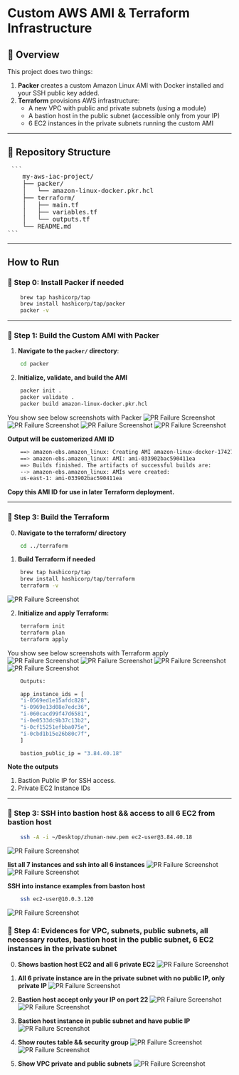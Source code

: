 # Custom AWS AMI & Terraform Infrastructure

## 📌 Overview

This project does two things:
1. **Packer** creates a custom Amazon Linux AMI with Docker installed and your SSH public key added.
2. **Terraform** provisions AWS infrastructure:
   - A new VPC with public and private subnets (using a module)
   - A bastion host in the public subnet (accessible only from your IP)
   - 6 EC2 instances in the private subnets running the custom AMI

---


## 📌 Repository Structure
<pre> ``` 
    my-aws-iac-project/
    ├── packer/
    │   └── amazon-linux-docker.pkr.hcl
    ├── terraform/
    │   ├── main.tf
    │   ├── variables.tf
    │   └── outputs.tf
    └── README.md
``` </pre>
---


## How to Run

### 🔹 Step 0: Install Packer if needed
```sh
    brew tap hashicorp/tap
    brew install hashicorp/tap/packer
    packer -v
```

---


### 🔹 Step 1: Build the Custom AMI with Packer
1. **Navigate to the `packer/` directory**:
```bash
    cd packer
```
2. **Initialize, validate, and build the AMI**
```sh
    packer init .
    packer validate .
    packer build amazon-linux-docker.pkr.hcl
```
You show see below screenshots with Packer
![PR Failure Screenshot](./screenshots/packer_init.png)
![PR Failure Screenshot](./screenshots/packer_validate.png)
![PR Failure Screenshot](./screenshots/packer_build_1.png)
![PR Failure Screenshot](./screenshots/packer_build_2.png)

**Output will be customerized AMI ID**
```sh
    ==> amazon-ebs.amazon_linux: Creating AMI amazon-linux-docker-1742749240 from instance i-0b09d8a30ebe9e666
    ==> amazon-ebs.amazon_linux: AMI: ami-033902bac590411ea
    ==> Builds finished. The artifacts of successful builds are:
    --> amazon-ebs.amazon_linux: AMIs were created:
    us-east-1: ami-033902bac590411ea
```
**Copy this AMI ID for use in later Terraform deployment.**

---

### 🔹 Step 3: Build the Terraform

0. **Navigate to the terraform/ directory**
```bash
    cd ../terraform
```

1. **Build Terraform if needed**
```sh
    brew tap hashicorp/tap
    brew install hashicorp/tap/terraform
    terraform -v
```
![PR Failure Screenshot](./screenshots/Terraform_version.png)

2. **Initialize and apply Terraform:**
```sh
    terraform init
    terraform plan
    terraform apply
```

You show see below screenshots with Terraform apply
![PR Failure Screenshot](./screenshots/tf_init.png)
![PR Failure Screenshot](./screenshots/tf_plan_1.png)
![PR Failure Screenshot](./screenshots/tf_plan_2.png)
![PR Failure Screenshot](./screenshots/tf_apply.png)

```sh
    Outputs:

    app_instance_ids = [
    "i-0569ed1e15afdc828",
    "i-0969e13d08e7edc36",
    "i-060cacd99f47d6581",
    "i-0e0533dc9b37c13b2",
    "i-0cf15251efbba075e",
    "i-0cbd1b15e26b80c7f",
    ]

    bastion_public_ip = "3.84.40.18"
```

**Note the outputs**
1. Bastion Public IP for SSH access.
2. Private EC2 Instance IDs

---

### 🔹 Step 3: SSH into bastion host && access to all 6 EC2 from bastion host
```sh
    ssh -A -i ~/Desktop/zhunan-new.pem ec2-user@3.84.40.18
```
![PR Failure Screenshot](./screenshots/bastion_host.png)

**list all 7 instances and ssh into all 6 instances**
![PR Failure Screenshot](./screenshots/6_instance_1.png)
![PR Failure Screenshot](./screenshots/6_isntance_2.png)

**SSH into instance examples from baston host**
```sh
    ssh ec2-user@10.0.3.120
```
![PR Failure Screenshot](./screenshots/ssh_instance.png)


### 🔹 Step 4: Evidences for VPC, subnets, public subnets, all necessary routes, bastion host in the public subnet, 6 EC2 instances in the private subnet

0. **Shows bastion host EC2 and all 6 private EC2**
![PR Failure Screenshot](./screenshots/all_6_instance_bastion_ec2.png)


1. **All 6 private instance are in the private subnet with no public IP, only private IP**
![PR Failure Screenshot](./screenshots/6_instance_private_subnet.png)

2. **Bastion host accept only your IP on port 22**
![PR Failure Screenshot](./screenshots/accept_only_your_ip_22_1.png)
![PR Failure Screenshot](./screenshots/accept_only_your_ip_22.png)

3. **Bastion host instance in public subnet and have public IP**
![PR Failure Screenshot](./screenshots/bastion_instnce_in_public_subnet.png)

4. **Show routes table && security group**
![PR Failure Screenshot](./screenshots/routes_table.png)
![PR Failure Screenshot](./screenshots/sg.png)

5. **Show VPC private and public subnets**
![PR Failure Screenshot](./screenshots/vpc_priva_pub.png)


